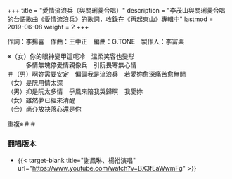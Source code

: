+++
title = "愛情流浪兵（與關琍菱合唱）"
description = "李茂山與關琍菱合唱的台語歌曲《愛情流浪兵》的歌詞，收錄在《再起東山》專輯中"
lastmod = 2019-06-08
weight = 2
+++

作詞：李揚喜　作曲：王中正　編曲：G.TONE　製作人：李富興

※（女）你的眼神變甲這呢冷　溫柔笑容也變形  
　　　多情無塊停愛情親像兵　引阮畏寒無心情  
＃（男）啊妳需要安定　偏偏我是流浪兵　若愛妳愈深痛苦愈無閒  
（女）是阮用情太深  
（男）抑是阮太多情　乎風來陪我哭歸瞑　我愛妳  
（女）雖然夢已經來清醒  
（合）尚介放袂落心還是你  

重複※＃＃

### 翻唱版本

* {{< target-blank title="謝鳳琳、楊裕演唱" url="https://www.youtube.com/watch?v=BX3fEaWwmFg" >}}